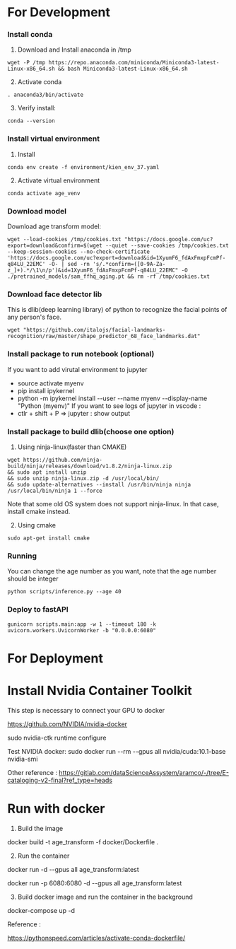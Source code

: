 

# For Development

### Install conda
1. Download and Install anaconda in /tmp 
```
wget -P /tmp https://repo.anaconda.com/miniconda/Miniconda3-latest-Linux-x86_64.sh && bash Miniconda3-latest-Linux-x86_64.sh
```
2. Activate conda
```
. anaconda3/bin/activate
```
3. Verify install:
```
conda --version
```

### Install virtual environment
1. Install
```
conda env create -f environment/kien_env_37.yaml
```
2. Activate virtual environment
```
conda activate age_venv
```

### Download model
Download age transform model:
```
wget --load-cookies /tmp/cookies.txt "https://docs.google.com/uc?export=download&confirm=$(wget --quiet --save-cookies /tmp/cookies.txt --keep-session-cookies --no-check-certificate 'https://docs.google.com/uc?export=download&id=1XyumF6_fdAxFmxpFcmPf-q84LU_22EMC' -O- | sed -rn 's/.*confirm=([0-9A-Za-z_]+).*/\1\n/p')&id=1XyumF6_fdAxFmxpFcmPf-q84LU_22EMC" -O ./pretrained_models/sam_ffhq_aging.pt && rm -rf /tmp/cookies.txt
```

### Download face detector lib
This is dlib(deep learning library) of python to recognize the facial points of any person's face.
```
wget "https://github.com/italojs/facial-landmarks-recognition/raw/master/shape_predictor_68_face_landmarks.dat"
```

### Install package to run notebook (optional)
If you want to add virutal environment to jupyter
- source activate myenv
- pip install ipykernel
- python -m ipykernel install --user --name myenv --display-name "Python (myenv)"
If you want to see logs of jupyter in vscode : 
- ctlr + shift + P => jupyter : show output


### Install package to build dlib(choose one option)
1. Using ninja-linux(faster than CMAKE)
```
wget https://github.com/ninja-build/ninja/releases/download/v1.8.2/ninja-linux.zip 
&& sudo apt install unzip
&& sudo unzip ninja-linux.zip -d /usr/local/bin/
&& sudo update-alternatives --install /usr/bin/ninja ninja /usr/local/bin/ninja 1 --force 
```

Note that some old OS system does not support ninja-linux. In that case, install cmake instead.

2. Using cmake 
```
sudo apt-get install cmake
```
### Running
You can change the age number as you want, note that the age number should be integer
```
python scripts/inference.py --age 40
```
### Deploy to fastAPI
```
gunicorn scripts.main:app -w 1 --timeout 180 -k uvicorn.workers.UvicornWorker -b "0.0.0.0:6080"
```

# For Deployment


# Install Nvidia Container Toolkit
This step is necessary to connect your GPU to docker

https://github.com/NVIDIA/nvidia-docker

sudo nvidia-ctk runtime configure

Test NVIDIA docker:
sudo docker run --rm --gpus all nvidia/cuda:10.1-base nvidia-smi

Other reference :
https://gitlab.com/dataScienceAssystem/aramco/-/tree/E-cataloging-v2-final?ref_type=heads

# Run with docker
1. Build the image

docker build -t age_transform -f docker/Dockerfile .

2. Run the container

docker run -d --gpus all age_transform:latest

docker run -p 6080:6080 -d --gpus all age_transform:latest

3. Build docker image and run the container in the background

docker-compose up -d

Reference :

https://pythonspeed.com/articles/activate-conda-dockerfile/